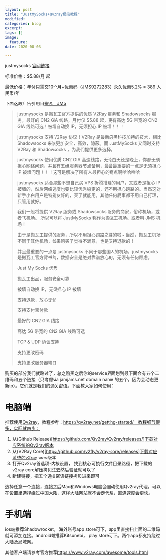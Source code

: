 ```yaml
---
layout: post
title: "JustMySocks+Qv2ray极简教程"
modified:
categories: blog
excerpt:
tags: []
image:
  feature:
date: 2020-08-03

---
```

justmysocks [官网链接](https://justmysocks.net/members/aff.php?aff=259)

标准价格：$5.88/月 起

最低价格：年付只需交10个月+优惠码（JMS9272283）永久优惠5.2% = 389 人民币/年

下面这段广告引用自[搬瓦工JMS](https://bwgjms.com/post/how-to-buy-justmysocks/)



> justmysocks 是搬瓦工官方提供的优质 V2Ray 服务和 Shadowsocks 服务，最好的 CN2 GIA 线路，月付仅 $5.88 起，更有高达 5G 带宽的 CN2 GIA 线路可选！被墙自动换 IP，无须担心 IP 被墙！！！
>
> justmysocks 支持 V2Ray 协议！V2Ray 是最新的黑科技加持的技术，相比 Shadowsocks 来说更加安全，高效，隐蔽。而 JustMySocks 又同时支持 V2Ray 和 Shadowsocks ，为我们提供更多选择。
>
> justmysocks 使用优质 CN2 GIA 高速线路，无论白天还是晚上，你都无须担心网络问题，并且有五组服务器节点备用，最最最重要的一点是无须担心 IP 被墙问题！！！这可是解决了所有人最担心的痛点啊哈哈哈哈
>
> justmysocks 适合那些不想自己买 VPS 折腾搭建的用户，又或者是担心 IP 被墙的，然后网络速度也要比较优秀稳定的，还不用担心跑路的。当然这对新手小白用户是特别友好的，买了就能用，其他任何屁事都不用自己打理，只管用就好。
>
> 我们一般将提供 V2Ray 服务或 Shadowsocks 服务的商家，俗称机场，或者飞机场。 所以可以将 JustMySocks 称作为搬瓦工机场。或者叫 JMS 机场！
>
> 由于是搬瓦工提供的服务，所以不用担心跑路之类的啦~ 当然，搬瓦工机场不同于其他机场，如果购买了觉得不满意，也是支持退款的！
>
> 并且最重要的一点是 justmysocks 不同于那些国人的机场，justmysocks 是搬瓦工官方背书的，数据安全是绝对靠谱放心的，无须有任何顾虑。
>
> 
>
> Just My Socks 优势
>
> 
>
> 搬瓦工出品，服务安全可靠
>
> 被墙自动换 IP，无须担心 IP 被墙
>
> 支持退款，放心无忧
>
> 支持支付宝付款
>
> 最好的 CN2 GIA 线路
>
> 高达 5G 带宽的 CN2 GIA 线路可选
>
> TCP & UDP 协议支持
>
> 支持更改密码
>
> 支持更改服务器端口



购买的部分我们就略过了，总之购买之后你的service界面划到最下面会有五个二维码和五个链接（只考虑via jamjams.net domain name 的五个，因为会动态更新ip）。它们就是我们的通关密语。下面教大家如何使用：

# 电脑端

推荐使用[Qv2ray](https://qv2ray.net/)，教程参考：https://qv2ray.net/getting-started/。教程细节很多，实际就四步：

1. 从(Github Release)[https://github.com/Qv2ray/Qv2ray/releases/]下载对应系统的Qv2ray版本
2. 从(V2Ray Core)[https://github.com/v2fly/v2ray-core/releases]下载对应系统的v2ray core版本
3. 打开Qv2ray首选项-内核设置， 找到核心可执行文件目录路径，把下载的v2ray core解压拷贝进去然后验证就可以了
4. 新建链接，把五个通关密语链接拷贝进来即可

选择任意一个连接，连接之后Mac和Windows电脑会自动使用Qv2ray代理。可以在设置里选择绕过中国大陆，这样大陆网站就不会走代理，直连速度会更快。

# 手机端

ios端推荐Shadowrocket， 海外账号app store可下，app里直接扫上面的二维码就可添加连接。android端推荐Kitsunebi， play store可下。两个app都支持绕过大陆及局域网。

其他客户端请参考官方推荐<https://www.v2ray.com/awesome/tools.html>
